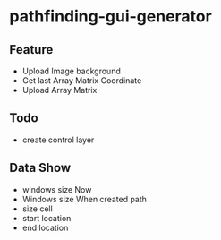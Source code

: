 # pathfinding-gui-generator

## Feature
- Upload Image background
- Get last Array Matrix Coordinate
- Upload Array Matrix

## Todo
- create control layer

## Data Show
- windows size Now
- Windows size When created path
- size cell
- start location
- end location
